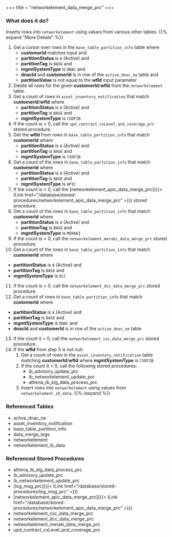 +++
title = "networkelement_data_merge_prc"
+++

### What does it do?
Inserts rows into `networkelement` using values from various other tables.
{{% expand "More Details" %}}
1. Get a cursor over rows in the `base_table_partition_info` table where
   - **customerId** matches input and
   - **partitionStatus** is `A` (Active) and
   - **partitionTag** is `BASE` and
   - **mgmtSystemType** is `DNAC` and
   - **dnacId** and **customerId** is in row of the `active_dnac_ne` table and
   - **partitionValue** is not equal to the **wfId** input parameter 
2. Delete all rows for the given **customerId**/**wfId** from the `networkelement` table.
3. Get a count of rows in `asset_inventory_notification` that match **customerId**/**wfId** where
   - **partitionStatus** is `A` (Active) and
   - **partitionTag** is `BASE` and
   - **mgmtSystemType** is `CSDFIB`
4. If the count is > 0, call the `upd_contract_cxLevel_and_coverage_prc` stored procedure.
5. Get the **wfId** from rows in `base_table_partition_info` that match **customerId** where
   - **partitionStatus** is `A` (Active) and
   - **partitionTag** is `BASE` and
   - **mgmtSystemType** is `CSDFIB`
6. Get a count of the rows in `base_table_partition_info` that match **customerId** where
   - **partitionStatus** is `A` (Active) and
   - **partitionTag** is `BASE` and
   - **mgmtSystemType** is `APIC`
7. If the count is > 0, call the [networkelement_apic_data_merge_prc]({{< ILink href="/database/stored-procedures/networkelement_apic_data_merge_prc" >}}) stored procedure.
8. Get a count of the rows in `base_table_partition_info` that match **customerId** where
   - **partitionStatus** is `A` (Active) and
   - **partitionTag** is `BASE` and
   - **mgmtSystemType** is `MERAKI`
9. If the count is > 0, call the `networkelement_meraki_data_merge_prc` stored procedure.
10. Get a count of the rows in `base_table_partition_info` that match **customerId** where
   - **partitionStatus** is `A` (Active) and
   - **partitionTag** is `BASE` and
   - **mgmtSystemType** is `DCC`
11. If the count is > 0, call the `networkelement_dcc_data_merge_prc` stored procedure.
12. Get a count of rows in `base_table_partition_info` that match **customerId** where
   - **partitionStatus** is `A` (Active) and
   - **partitionTag** is `BASE` and
   - **mgmtSystemType** is `DNAC` and
   - **dnacId** and **customerId** is in row of the `active_dnac_ne` table
13. If the count it > 0, call the `networkelement_cxc_data_merge_prc` stored procedure.
14. If the **wfId** from step 5 is not null:
    1. Get a count of rows in the `asset_inventory_notification` table matching **customerId**/**wfId** where **mgmtSystemType** is `CSDFIB`.
    2. If the count it > 0, call the following stored procedures:
       - ib_advisory_update_prc
       - ib_networkelement_update_prc
       - athena_ib_stg_data_process_prc
    3. Insert rows into `networkelement` using values from `networkelement_ib_data`.
{{% /expand %}}

### Referenced Tables
- active_dnac_ne 
- asset_inventory_notification
- base_table_partition_info
- data_merge_logs
- networkelement
- networkelement_ib_data

### Referenced Stored Procedures
- athena_ib_stg_data_process_prc
- ib_advisory_update_prc
- ib_networkelement_update_prc
- [log_msg_prc]({{< ILink href="/database/stored-procedures/log_msg_prc" >}})
- [networkelement_apic_data_merge_prc]({{< ILink href="/database/stored-procedures/networkelement_apic_data_merge_prc" >}})
- networkelement_cxc_data_merge_prc
- networkelement_dcc_data_merge_prc
- networkelement_meraki_data_merge_prc
- upd_contract_cxLevel_and_coverage_prc
